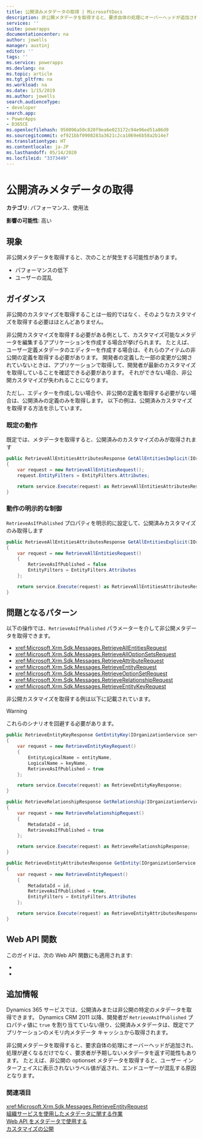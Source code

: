 ```yaml
---
title: 公開済みメタデータの取得 | MicrosoftDocs
description: 非公開メタデータを取得すると、要求自体の処理にオーバーヘッドが追加され、処理が遅くなるだけでなく、要求者が予期しないメタデータを返す可能性もあります。
services: ''
suite: powerapps
documentationcenter: na
author: jowells
manager: austinj
editor: ''
tags: ''
ms.service: powerapps
ms.devlang: na
ms.topic: article
ms.tgt_pltfrm: na
ms.workload: na
ms.date: 1/15/2019
ms.author: jowells
search.audienceType:
- developer
search.app:
- PowerApps
- D365CE
ms.openlocfilehash: 950096a50c820f9ea6e023172c94e96ed51a86d9
ms.sourcegitcommit: ef921bbf0908283a3621c2ca1069e6b58a2b14e7
ms.translationtype: HT
ms.contentlocale: ja-JP
ms.lasthandoff: 05/14/2020
ms.locfileid: "3373449"
---
```

# <a name="retrieve-published-metadata"></a>公開済みメタデータの取得

**カテゴリ**: パフォーマンス、使用法

**影響の可能性**: 高い

<a name='symptoms'></a>

## <a name="symptoms"></a>現象

非公開メタデータを取得すると、次のことが発生する可能性があります。

- パフォーマンスの低下
- ユーザーの混乱

<a name='guidance'></a>

## <a name="guidance"></a>ガイダンス

非公開のカスタマイズを取得することは一般的ではなく、そのようなカスタマイズを取得する必要はほとんどありません。

非公開カスタマイズを取得する必要がある例として、カスタマイズ可能なメタデータを編集するアプリケーションを作成する場合が挙げられます。  たとえば、ユーザー定義メタデータのエディターを作成する場合は、それらのアイテムの非公開の定義を取得する必要があります。 開発者の定義した一部の変更が公開されていないときは、アプリケーションで取得して、開発者が最新のカスタマイズを取得していることを確認できる必要があります。 それができない場合、非公開カスタマイズが失われることになります。

ただし、エディターを作成しない場合や、非公開の定義を取得する必要がない場合は、公開済みの定義のみを取得します。 以下の例は、公開済みカスタマイズを取得する方法を示しています。

### <a name="default-behavior"></a>既定の動作

既定では、メタデータを取得すると、公開済みのカスタマイズのみが取得されます

```csharp
public RetrieveAllEntitiesAttributesResponse GetAllEntitiesImplicit(IOrganizationService service)
{
    var request = new RetrieveAllEntitiesRequest();
    request.EntityFilters = EntityFilters.Attributes;

    return service.Execute(request) as RetrieveAllEntitiesAttributesResponse;
}
```

### <a name="explicitly-controlling-the-behavior"></a>動作の明示的な制御

`RetrieveAsIfPublished` プロパティを明示的に設定して、公開済みカスタマイズのみ取得します

```csharp
public RetrieveAllEntitiesAttributesResponse GetAllEntitiesExplicit(IOrganizationService service)
{
    var request = new RetrieveAllEntitiesRequest()
    {
        RetrieveAsIfPublished = false
        EntityFilters = EntityFilters.Attributes
    };

    return service.Execute(request) as RetrieveAllEntitiesAttributesResponse;
}
```

<a name='problem'></a>

## <a name="problematic-patterns"></a>問題となるパターン

以下の操作では、`RetrieveAsIfPublished` パラメーターを介して非公開メタデータを取得できます。

- <xref:Microsoft.Xrm.Sdk.Messages.RetrieveAllEntitiesRequest>
- <xref:Microsoft.Xrm.Sdk.Messages.RetrieveAllOptionSetsRequest>
- <xref:Microsoft.Xrm.Sdk.Messages.RetrieveAttributeRequest>
- <xref:Microsoft.Xrm.Sdk.Messages.RetrieveEntityRequest>
- <xref:Microsoft.Xrm.Sdk.Messages.RetrieveOptionSetRequest>
- <xref:Microsoft.Xrm.Sdk.Messages.RetrieveRelationshipRequest>
- <xref:Microsoft.Xrm.Sdk.Messages.RetrieveEntityKeyRequest>

非公開カスタマイズを取得する例は以下に記載されています。

> [!WARNING]
> これらのシナリオを回避する必要があります。

```csharp
public RetrieveEntityKeyResponse GetEntityKey(IOrganizationService service, string entityName, string keyName)
{
    var request = new RetrieveEntityKeyRequest()
    {
        EntityLogicalName = entityName,
        LogicalName = keyName,
        RetrieveAsIfPublished = true
    };

    return service.Execute(request) as RetrieveEntityKeyResponse;
}

public RetrieveRelationshipResponse GetRelationship(IOrganizationService service, Guid id)
{
    var request = new RetrieveRelationshipRequest()
    {
        MetadataId = id,
        RetrieveAsIfPublished = true
    };

    return service.Execute(request) as RetrieveRelationshipResponse;
}

public RetrieveEntityAttributesResponse GetEntity(IOrganizationService service, Guid id)
{
    var request = new RetrieveEntityRequest()
    {
        MetadataId = id,
        RetrieveAsIfPublished = true,
        EntityFilters = EntityFilters.Attributes
    };

    return service.Execute(request) as RetrieveEntityAttributesResponse;
}
```

## <a name="web-api-functions"></a>Web API 関数

このガイドは、次の Web API 関数にも適用されます:

- <xref href="Microsoft.Dynamics.CRM.RetrieveAllEntities?text=RetrieveAllEntities Function" />
- <xref href="Microsoft.Dynamics.CRM.RetrieveEntity?text=RetrieveEntity Function" />

<a name='additional'></a>

## <a name="additional-information"></a>追加情報

Dynamics 365 サービスでは、公開済みまたは非公開の特定のメタデータを取得できます。 Dynamics CRM 2011 以降、開発者が `RetrieveAsIfPublished` プロパティ値に `true` を割り当てていない限り、公開済みメタデータは、既定でアプリケーションのメモリ内メタデータ キャッシュから取得されます。

非公開メタデータを取得すると、要求自体の処理にオーバーヘッドが追加され、処理が遅くなるだけでなく、要求者が予期しないメタデータを返す可能性もあります。 たとえば、非公開の optionset メタデータを取得すると、ユーザー インターフェイスに表示されないラベル値が返され、エンドユーザーが混乱する原因となります。

<a name='seealso'></a>

### <a name="see-also"></a>関連項目

<xref:Microsoft.Xrm.Sdk.Messages.RetrieveEntityRequest> <xref href="Microsoft.Xrm.Sdk.Messages.RetrieveEntityRequest.RetrieveAsIfPublished?text=RetrieveAsIfPublished Property" /><br />
[組織サービスを使用したメタデータに関する作業](../../org-service/work-with-metadata.md)<br />
[Web API をメタデータで使用する](../../webapi/use-web-api-metadata.md)<br />
[カスタマイズの公開](/powerapps/developer/model-driven-apps/publish-customizations#retrieving-unpublished-metadata)